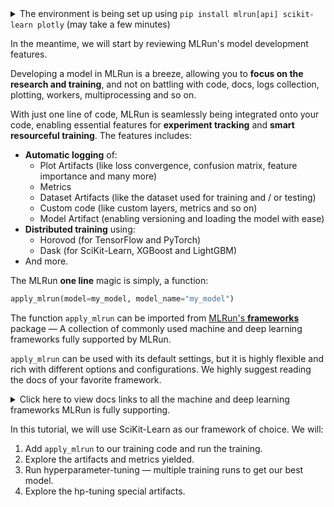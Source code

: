 <details>
<summary>The environment is being set up using <code>pip install mlrun[api] scikit-learn plotly</code> (may take a few minutes)</summary>

<br>

- `mlrun[api]` &mdash; MLRun including its API requirements. <br>
- `scikit-learn`  &mdash; As our ML framework to develop our model. <br>
- `plotly` &mdash; In order to plot some artifacts of our training. <br>

</details>

In the meantime, we will start by reviewing MLRun's model development features.

Developing a model in MLRun is a breeze, allowing you to **focus on the research and training**, and not on battling 
with code, docs, logs collection, plotting, workers, multiprocessing and so on. 

With just one line of code, MLRun is seamlessly being integrated onto your code, enabling essential features for 
**experiment tracking** and **smart resourceful training**. The features includes:

* **Automatic logging** of:
  * Plot Artifacts (like loss convergence, confusion matrix, feature importance and many more)
  * Metrics
  * Dataset Artifacts (like the dataset used for training and / or testing)
  * Custom code (like custom layers, metrics and so on)
  * Model Artifact (enabling versioning and loading the model with ease)
* **Distributed training** using:
  * Horovod (for TensorFlow and PyTorch)
  * Dask (for SciKit-Learn, XGBoost and LightGBM)
* And more.

The MLRun **one line** magic is simply, a function:

```python
apply_mlrun(model=my_model, model_name="my_model")
```

The function `apply_mlrun` can be imported from [MLRun's **frameworks**](https://docs.mlrun.org/en/latest/api/mlrun.frameworks/index.html) 
package &mdash; A collection of commonly used machine and deep learning frameworks fully supported by MLRun.

`apply_mlrun` can be used with its default settings, but it is highly flexible and rich with different options and 
configurations. We highly suggest reading the docs of your favorite framework.
<details>
<summary>Click here to view docs links to all the machine and deep learning frameworks MLRun is fully supporting.</summary>

<br>
You may click on the required framework to go to its documentation in MLRun's docs: <br>
<br>

- [SciKit-Learn](https://docs.mlrun.org/en/latest/api/mlrun.frameworks/mlrun.frameworks.sklearn.html) <br>
- [TensorFlow (and Keras)](https://docs.mlrun.org/en/latest/api/mlrun.frameworks/mlrun.frameworks.tf_keras.html) <br>
- [PyTorch](https://docs.mlrun.org/en/latest/api/mlrun.frameworks/mlrun.frameworks.pytorch.html) <br>  
- [XGBoost](https://docs.mlrun.org/en/latest/api/mlrun.frameworks/mlrun.frameworks.xgboost.html) <br> 
- [LightGBM](https://docs.mlrun.org/en/latest/api/mlrun.frameworks/mlrun.frameworks.lgbm.html) <br> 
- [ONNX](https://docs.mlrun.org/en/latest/api/mlrun.frameworks/mlrun.frameworks.onnx.html) <br>

</details>

In this tutorial, we will use SciKit-Learn as our framework of choice. We will:
1. Add `apply_mlrun` to our training code and run the training.
2. Explore the artifacts and metrics yielded.
3. Run hyperparameter-tuning &mdash; multiple training runs to get our best model.
4. Explore the hp-tuning special artifacts.
